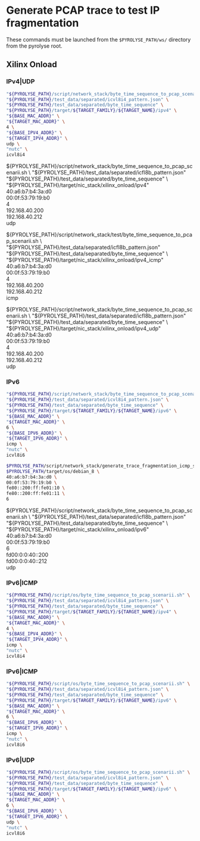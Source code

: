 

# Generate PCAP trace to test IP fragmentation


These commands must be launched from the `$PYROLYSE_PATH/ws/` directory from the pyrolyse root.


## Xilinx Onload

### IPv4|UDP

```bash
"${PYROLYSE_PATH}/script/network_stack/byte_time_sequence_to_pcap_scenarii.sh" \
"${PYROLYSE_PATH}/test_data/separated/icvl8i4_pattern.json" \
"${PYROLYSE_PATH}/test_data/separated/byte_time_sequence" \
"${PYROLYSE_PATH}/target/${TARGET_FAMILY}/${TARGET_NAME}/ipv4" \
"${BASE_MAC_ADDR}" \
"${TARGET_MAC_ADDR}" \
4 \
"${BASE_IPV4_ADDR}" \
"${TARGET_IPV4_ADDR}" \
udp \
"nutc" \
icvl8i4
```










${PYROLYSE_PATH}/script/network_stack/byte_time_sequence_to_pcap_scenarii.sh \
"${PYROLYSE_PATH}/test_data/separated/icfl8b_pattern.json" \
"${PYROLYSE_PATH}/test_data/separated/byte_time_sequence" \
"${PYROLYSE_PATH}/target/nic_stack/xilinx_onload/ipv4" \
40:a6:b7:b4:3a:d0 \
00:0f:53:79:19:b0 \
4 \
192.168.40.200 \
192.168.40.212 \
udp






${PYROLYSE_PATH}/script/network_stack/test/byte_time_sequence_to_pcap_scenarii.sh \
"${PYROLYSE_PATH}/test_data/separated/icfl8b_pattern.json" \
"${PYROLYSE_PATH}/test_data/separated/byte_time_sequence" \
"${PYROLYSE_PATH}/target/nic_stack/xilinx_onload/ipv4_icmp" \
40:a6:b7:b4:3a:d0 \
00:0f:53:79:19:b0 \
4 \
192.168.40.200 \
192.168.40.212 \
icmp


${PYROLYSE_PATH}/script/network_stack/byte_time_sequence_to_pcap_scenarii.sh \
"${PYROLYSE_PATH}/test_data/separated/icfl8b_pattern.json" \
"${PYROLYSE_PATH}/test_data/separated/byte_time_sequence" \
"${PYROLYSE_PATH}/target/nic_stack/xilinx_onload/ipv4_udp" \
40:a6:b7:b4:3a:d0 \
00:0f:53:79:19:b0 \
4 \
192.168.40.200 \
192.168.40.212 \
udp




### IPv6

```bash
"${PYROLYSE_PATH}/script/network_stack/byte_time_sequence_to_pcap_scenarii.sh" \
"${PYROLYSE_PATH}/test_data/separated/icvl8i4_pattern.json" \
"${PYROLYSE_PATH}/test_data/separated/byte_time_sequence" \
"${PYROLYSE_PATH}/target/${TARGET_FAMILY}/${TARGET_NAME}/ipv6" \
"${BASE_MAC_ADDR}" \
"${TARGET_MAC_ADDR}" \
6 \
"${BASE_IPV6_ADDR}" \
"${TARGET_IPV6_ADDR}" \
icmp \
"nutc" \
icvl8i6
```

```bash
$PYROLYSE_PATH/script/network_stack/generate_trace_fragmentation_icmp_scenarii.sh \
$PYROLYSE_PATH/target/os/debian_8 \
40:a6:b7:b4:3a:d0 \
00:0f:53:79:19:b0 \
fe80::200:ff:fe01:10 \
fe80::200:ff:fe01:11 \
6
```


${PYROLYSE_PATH}/script/network_stack/byte_time_sequence_to_pcap_scenarii.sh \
"${PYROLYSE_PATH}/test_data/separated/icfl8b_pattern.json" \
"${PYROLYSE_PATH}/test_data/separated/byte_time_sequence" \
"${PYROLYSE_PATH}/target/nic_stack/xilinx_onload/ipv6" \
40:a6:b7:b4:3a:d0 \
00:0f:53:79:19:b0 \
6 \
fd00:0:0:40::200 \
fd00:0:0:40::212 \
udp


### IPv6|ICMP

```bash
"${PYROLYSE_PATH}/script/os/byte_time_sequence_to_pcap_scenarii.sh" \
"${PYROLYSE_PATH}/test_data/separated/icvl8i4_pattern.json" \
"${PYROLYSE_PATH}/test_data/separated/byte_time_sequence" \
"${PYROLYSE_PATH}/target/${TARGET_FAMILY}/${TARGET_NAME}/ipv4" \
"${BASE_MAC_ADDR}" \
"${TARGET_MAC_ADDR}" \
4 \
"${BASE_IPV4_ADDR}" \
"${TARGET_IPV4_ADDR}" \
icmp \
"nutc" \
icvl8i4
```

### IPv6|ICMP

```bash
"${PYROLYSE_PATH}/script/os/byte_time_sequence_to_pcap_scenarii.sh" \
"${PYROLYSE_PATH}/test_data/separated/icvl8i4_pattern.json" \
"${PYROLYSE_PATH}/test_data/separated/byte_time_sequence" \
"${PYROLYSE_PATH}/target/${TARGET_FAMILY}/${TARGET_NAME}/ipv6" \
"${BASE_MAC_ADDR}" \
"${TARGET_MAC_ADDR}" \
6 \
"${BASE_IPV6_ADDR}" \
"${TARGET_IPV6_ADDR}" \
icmp \
"nutc" \
icvl8i6
```

### IPv6|UDP

```bash
"${PYROLYSE_PATH}/script/os/byte_time_sequence_to_pcap_scenarii.sh" \
"${PYROLYSE_PATH}/test_data/separated/icvl8i4_pattern.json" \
"${PYROLYSE_PATH}/test_data/separated/byte_time_sequence" \
"${PYROLYSE_PATH}/target/${TARGET_FAMILY}/${TARGET_NAME}/ipv6" \
"${BASE_MAC_ADDR}" \
"${TARGET_MAC_ADDR}" \
6 \
"${BASE_IPV6_ADDR}" \
"${TARGET_IPV6_ADDR}" \
udp \
"nutc" \
icvl8i6
```
